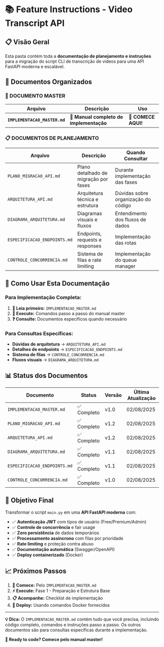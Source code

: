 # 📚 Feature Instructions - Video Transcript API

## 📋 Visão Geral

Esta pasta contém toda a **documentação de planejamento e instruções** para a migração do script CLI de transcrição de vídeos para uma API FastAPI moderna e escalável.

## 📁 Documentos Organizados

### **🎯 DOCUMENTO MASTER** 
| Arquivo | Descrição | Uso |
|---------|-----------|-----|
| **`IMPLEMENTACAO_MASTER.md`** | **📖 Manual completo de implementação** | **🚀 COMECE AQUI!** |

### **📋 DOCUMENTOS DE PLANEJAMENTO**
| Arquivo | Descrição | Quando Consultar |
|---------|-----------|------------------|
| `PLANO_MIGRACAO_API.md` | Plano detalhado de migração por fases | Durante implementação das fases |
| `ARQUITETURA_API.md` | Arquitetura técnica e estrutura | Dúvidas sobre organização do código |
| `DIAGRAMA_ARQUITETURA.md` | Diagramas visuais e fluxos | Entendimento dos fluxos de dados |
| `ESPECIFICACAO_ENDPOINTS.md` | Endpoints, requests e responses | Implementação das rotas |
| `CONTROLE_CONCORRENCIA.md` | Sistema de filas e rate limiting | Implementação do queue manager |

## 🚀 Como Usar Esta Documentação

### **Para Implementação Completa:**
1. **📖 Leia primeiro:** `IMPLEMENTACAO_MASTER.md`
2. **🔧 Execute:** Comandos passo a passo do manual master
3. **❓ Consulte:** Documentos específicos quando necessário

### **Para Consultas Específicas:**
- **Dúvidas de arquitetura** → `ARQUITETURA_API.md`
- **Detalhes de endpoints** → `ESPECIFICACAO_ENDPOINTS.md` 
- **Sistema de filas** → `CONTROLE_CONCORRENCIA.md`
- **Fluxos visuais** → `DIAGRAMA_ARQUITETURA.md`

## 📊 Status dos Documentos

| Documento | Status | Versão | Última Atualização |
|-----------|--------|--------|-------------------|
| `IMPLEMENTACAO_MASTER.md` | ✅ Completo | v1.0 | 02/08/2025 |
| `PLANO_MIGRACAO_API.md` | ✅ Completo | v1.2 | 02/08/2025 |
| `ARQUITETURA_API.md` | ✅ Completo | v1.2 | 02/08/2025 |
| `DIAGRAMA_ARQUITETURA.md` | ✅ Completo | v1.1 | 02/08/2025 |
| `ESPECIFICACAO_ENDPOINTS.md` | ✅ Completo | v1.1 | 02/08/2025 |
| `CONTROLE_CONCORRENCIA.md` | ✅ Completo | v1.0 | 02/08/2025 |

## 🎯 Objetivo Final

Transformar o script `main.py` em uma **API FastAPI moderna** com:

- ✅ **Autenticação JWT** com tipos de usuário (Free/Premium/Admin)
- ✅ **Controle de concorrência** e fair usage
- ✅ **Zero persistência** de dados temporários 
- ✅ **Processamento assíncrono** com filas por prioridade
- ✅ **Rate limiting** e proteção contra abuso
- ✅ **Documentação automática** (Swagger/OpenAPI)
- ✅ **Deploy containerizado** (Docker)

## 📈 Próximos Passos

1. **🚀 Comece:** Pelo `IMPLEMENTACAO_MASTER.md`
2. **⚡ Execute:** Fase 1 - Preparação e Estrutura Base
3. **📋 Acompanhe:** Checklist de implementação
4. **🎯 Deploy:** Usando comandos Docker fornecidos

---

**💡 Dica:** O `IMPLEMENTACAO_MASTER.md` contém tudo que você precisa, incluindo código completo, comandos e instruções passo a passo. Os outros documentos são para consultas específicas durante a implementação.

**🚀 Ready to code? Comece pelo manual master!**
